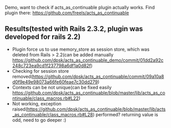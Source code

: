 Demo, want to check if acts_as_continuable plugin actually works.
Find plugin there: https://github.com/freels/acts_as_continuable

Results(tested with Rails 2.3.2, plugin was developed for rails 2.2)
--
* Plugin force us to use memory_store as session store, which was deleted from Rails > 2.2(can be added manually https://github.com/dpsk/acts_as_continuable_demo/commit/01dd2a92c248c723ea9cd1f237798a6df1a0d82f)
* Checking for session store removed(https://github.com/dpsk/acts_as_continuable/commit/09a10a8d0f9e49e98073a66fe60feae7c30dd279)
* Contexts can be not unique(can be fixed easily https://github.com/dpsk/acts_as_continuable/blob/master/lib/acts_as_continuable/class_macros.rb#L22)
* Not working, exception raised(https://github.com/dpsk/acts_as_continuable/blob/master/lib/acts_as_continuable/class_macros.rb#L28) performed? returning value is odd, need to go deeper :)